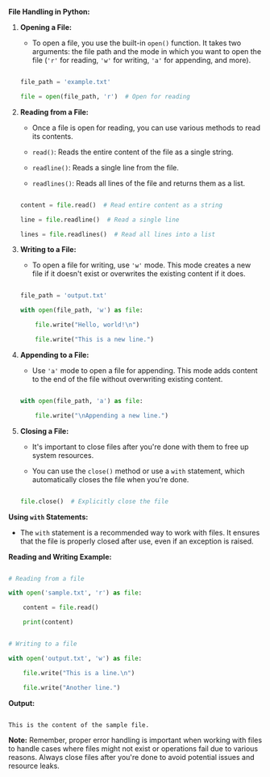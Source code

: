 **File Handling in Python:**


1. **Opening a File:**

   - To open a file, you use the built-in `open()` function. It takes two arguments: the file path and the mode in which you want to open the file (`'r'` for reading, `'w'` for writing, `'a'` for appending, and more).


   ```python

   file_path = 'example.txt'

   file = open(file_path, 'r')  # Open for reading

   ```

2. **Reading from a File:**

   - Once a file is open for reading, you can use various methods to read its contents.

   - `read()`: Reads the entire content of the file as a single string.

   - `readline()`: Reads a single line from the file.

   - `readlines()`: Reads all lines of the file and returns them as a list.


   ```python

   content = file.read()  # Read entire content as a string

   line = file.readline()  # Read a single line

   lines = file.readlines()  # Read all lines into a list

   ```


3. **Writing to a File:**

   - To open a file for writing, use `'w'` mode. This mode creates a new file if it doesn't exist or overwrites the existing content if it does.


   ```python

   file_path = 'output.txt'

   with open(file_path, 'w') as file:

       file.write("Hello, world!\n")

       file.write("This is a new line.")

   ```


4. **Appending to a File:**

   - Use `'a'` mode to open a file for appending. This mode adds content to the end of the file without overwriting existing content.


   ```python

   with open(file_path, 'a') as file:

       file.write("\nAppending a new line.")

   ```


5. **Closing a File:**

   - It's important to close files after you're done with them to free up system resources.

   - You can use the `close()` method or use a `with` statement, which automatically closes the file when you're done.

   ```python

   file.close()  # Explicitly close the file

   ```


**Using `with` Statements:**

- The `with` statement is a recommended way to work with files. It ensures that the file is properly closed after use, even if an exception is raised.


**Reading and Writing Example:**

```python

# Reading from a file

with open('sample.txt', 'r') as file:

    content = file.read()

    print(content)


# Writing to a file

with open('output.txt', 'w') as file:

    file.write("This is a line.\n")

    file.write("Another line.")

```


**Output:**

```

This is the content of the sample file.

```


**Note:** Remember, proper error handling is important when working with files to handle cases where files might not exist or operations fail due to various reasons. Always close files after you're done to avoid potential issues and resource leaks.